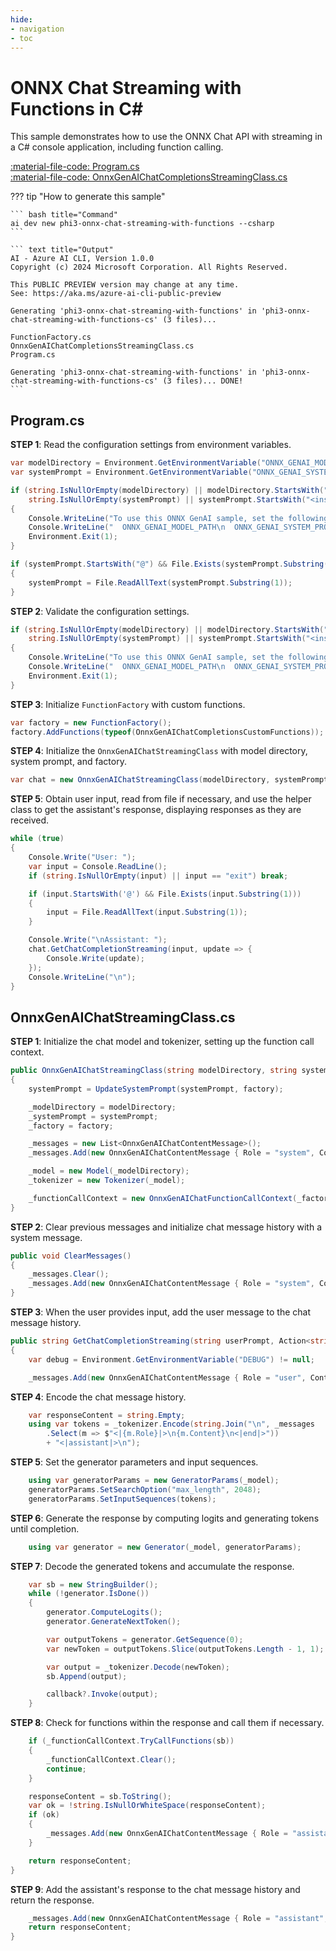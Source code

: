 ```yaml
---
hide:
- navigation
- toc
---
```

# ONNX Chat Streaming with Functions in C\#

This sample demonstrates how to use the ONNX Chat API with streaming in a C# console application, including function calling.

[:material-file-code: Program.cs](https://raw.githubusercontent.com/robch/book-of-ai/main/docs/samples/phi3-onnx-chat-streaming-with-functions-cs/Program.cs)  
[:material-file-code: OnnxGenAIChatCompletionsStreamingClass.cs](https://raw.githubusercontent.com/robch/book-of-ai/main/docs/samples/phi3-onnx-chat-streaming-with-functions-cs/OnnxGenAIChatCompletionsStreamingClass.cs)  

??? tip "How to generate this sample"

    ``` bash title="Command"
    ai dev new phi3-onnx-chat-streaming-with-functions --csharp
    ```

    ``` text title="Output"
    AI - Azure AI CLI, Version 1.0.0
    Copyright (c) 2024 Microsoft Corporation. All Rights Reserved.

    This PUBLIC PREVIEW version may change at any time.
    See: https://aka.ms/azure-ai-cli-public-preview

    Generating 'phi3-onnx-chat-streaming-with-functions' in 'phi3-onnx-chat-streaming-with-functions-cs' (3 files)...

    FunctionFactory.cs
    OnnxGenAIChatCompletionsStreamingClass.cs
    Program.cs

    Generating 'phi3-onnx-chat-streaming-with-functions' in 'phi3-onnx-chat-streaming-with-functions-cs' (3 files)... DONE!
    ```


## Program.cs

**STEP 1**: Read the configuration settings from environment variables.

``` csharp title="Program.cs"
var modelDirectory = Environment.GetEnvironmentVariable("ONNX_GENAI_MODEL_PATH") ?? "<insert your ONNX GenAI model path here>";
var systemPrompt = Environment.GetEnvironmentVariable("ONNX_GENAI_SYSTEM_PROMPT") ?? "@system.txt";

if (string.IsNullOrEmpty(modelDirectory) || modelDirectory.StartsWith("<insert") ||
    string.IsNullOrEmpty(systemPrompt) || systemPrompt.StartsWith("<insert"))
{
    Console.WriteLine("To use this ONNX GenAI sample, set the following environment variables:");
    Console.WriteLine("  ONNX_GENAI_MODEL_PATH\n  ONNX_GENAI_SYSTEM_PROMPT");
    Environment.Exit(1);
}

if (systemPrompt.StartsWith("@") && File.Exists(systemPrompt.Substring(1)))
{
    systemPrompt = File.ReadAllText(systemPrompt.Substring(1));
}
```

**STEP 2**: Validate the configuration settings.

``` csharp title="Program.cs"
if (string.IsNullOrEmpty(modelDirectory) || modelDirectory.StartsWith("<insert") ||
    string.IsNullOrEmpty(systemPrompt) || systemPrompt.StartsWith("<insert"))
{
    Console.WriteLine("To use this ONNX GenAI sample, set the following environment variables:");
    Console.WriteLine("  ONNX_GENAI_MODEL_PATH\n  ONNX_GENAI_SYSTEM_PROMPT");
    Environment.Exit(1);
}
```

**STEP 3**: Initialize `FunctionFactory` with custom functions.

``` csharp title="Program.cs"
var factory = new FunctionFactory();
factory.AddFunctions(typeof(OnnxGenAIChatCompletionsCustomFunctions));
```

**STEP 4**: Initialize the `OnnxGenAIChatStreamingClass` with model directory, system prompt, and factory.

``` csharp title="Program.cs"
var chat = new OnnxGenAIChatStreamingClass(modelDirectory, systemPrompt, factory);
```

**STEP 5**: Obtain user input, read from file if necessary, and use the helper class to get the assistant's response, displaying responses as they are received.

``` csharp title="Program.cs"
while (true)
{
    Console.Write("User: ");
    var input = Console.ReadLine();
    if (string.IsNullOrEmpty(input) || input == "exit") break;

    if (input.StartsWith('@') && File.Exists(input.Substring(1)))
    {
        input = File.ReadAllText(input.Substring(1));
    }

    Console.Write("\nAssistant: ");
    chat.GetChatCompletionStreaming(input, update => {
        Console.Write(update);
    });
    Console.WriteLine("\n");
}
```

## OnnxGenAIChatStreamingClass.cs

**STEP 1**: Initialize the chat model and tokenizer, setting up the function call context.

``` csharp title="OnnxGenAIChatStreamingClass.cs"
public OnnxGenAIChatStreamingClass(string modelDirectory, string systemPrompt, FunctionFactory factory)
{
    systemPrompt = UpdateSystemPrompt(systemPrompt, factory);

    _modelDirectory = modelDirectory;
    _systemPrompt = systemPrompt;
    _factory = factory;

    _messages = new List<OnnxGenAIChatContentMessage>();
    _messages.Add(new OnnxGenAIChatContentMessage { Role = "system", Content = _systemPrompt });

    _model = new Model(_modelDirectory);
    _tokenizer = new Tokenizer(_model);

    _functionCallContext = new OnnxGenAIChatFunctionCallContext(_factory, _messages);
}
```

**STEP 2**: Clear previous messages and initialize chat message history with a system message.

``` csharp title="OnnxGenAIChatStreamingClass.cs"
public void ClearMessages()
{
    _messages.Clear();
    _messages.Add(new OnnxGenAIChatContentMessage { Role = "system", Content = _systemPrompt });
}
```

**STEP 3**: When the user provides input, add the user message to the chat message history.

``` csharp title="OnnxGenAIChatStreamingClass.cs"
public string GetChatCompletionStreaming(string userPrompt, Action<string>? callback = null)
{
    var debug = Environment.GetEnvironmentVariable("DEBUG") != null;

    _messages.Add(new OnnxGenAIChatContentMessage { Role = "user", Content = userPrompt });
```

**STEP 4**: Encode the chat message history.

``` csharp title="OnnxGenAIChatStreamingClass.cs"
    var responseContent = string.Empty;
    using var tokens = _tokenizer.Encode(string.Join("\n", _messages
        .Select(m => $"<|{m.Role}|>\n{m.Content}\n<|end|>"))
        + "<|assistant|>\n");
```

**STEP 5**: Set the generator parameters and input sequences.

``` csharp title="OnnxGenAIChatStreamingClass.cs"
    using var generatorParams = new GeneratorParams(_model);
    generatorParams.SetSearchOption("max_length", 2048);
    generatorParams.SetInputSequences(tokens);
```

**STEP 6**: Generate the response by computing logits and generating tokens until completion.

``` csharp title="OnnxGenAIChatStreamingClass.cs"
    using var generator = new Generator(_model, generatorParams);
```

**STEP 7**: Decode the generated tokens and accumulate the response.

``` csharp title="OnnxGenAIChatStreamingClass.cs"
    var sb = new StringBuilder();
    while (!generator.IsDone())
    {
        generator.ComputeLogits();
        generator.GenerateNextToken();

        var outputTokens = generator.GetSequence(0);
        var newToken = outputTokens.Slice(outputTokens.Length - 1, 1);

        var output = _tokenizer.Decode(newToken);
        sb.Append(output);

        callback?.Invoke(output);
    }
```

**STEP 8**: Check for functions within the response and call them if necessary.

``` csharp title="OnnxGenAIChatStreamingClass.cs"
    if (_functionCallContext.TryCallFunctions(sb))
    {
        _functionCallContext.Clear();
        continue;
    }

    responseContent = sb.ToString();
    var ok = !string.IsNullOrWhiteSpace(responseContent);
    if (ok)
    {
        _messages.Add(new OnnxGenAIChatContentMessage { Role = "assistant", Content = responseContent });
    }

    return responseContent;
}
```

**STEP 9**: Add the assistant's response to the chat message history and return the response.

``` csharp title="OnnxGenAIChatStreamingClass.cs"
    _messages.Add(new OnnxGenAIChatContentMessage { Role = "assistant", Content = responseContent });
    return responseContent;
}
```